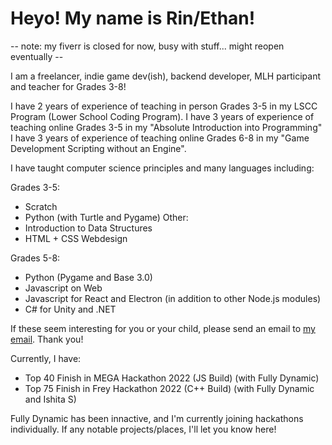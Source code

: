 # Heyo! My name is Rin/Ethan!
-- note: my fiverr is closed for now, busy with stuff... might reopen eventually --

I am a freelancer, indie game dev(ish), backend developer, MLH participant and teacher for Grades 3-8!

I have 2 years of experience of teaching in person Grades 3-5 in my LSCC Program (Lower School Coding Program).
I have 3 years of experience of teaching online Grades 3-5 in my "Absolute Introduction into Programming"
I have 3 years of experience of teaching online Grades 6-8 in my "Game Development Scripting without an Engine".

I have taught computer science principles and many languages including: 

Grades 3-5: 
- Scratch
- Python (with Turtle and Pygame)
Other:
- Introduction to Data Structures
- HTML + CSS Webdesign

Grades 5-8:
- Python (Pygame and Base 3.0)
- Javascript on Web
- Javascript for React and Electron (in addition to other Node.js modules)
- C# for Unity and .NET

If these seem interesting for you or your child, please send an email to [my email](mailto:riuunderscoreofficial@gmail.com). Thank you!

Currently, I have: 
- Top 40 Finish in MEGA Hackathon 2022 (JS Build) (with Fully Dynamic)
- Top 75 Finish in Frey Hackathon 2022 (C++ Build) (with Fully Dynamic and Ishita S)

Fully Dynamic has been innactive, and I'm currently joining hackathons individually. If any notable projects/places, I'll let you know here!

